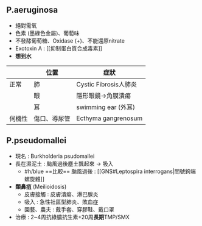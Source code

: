 ## P.aeruginosa
- 絕對需氧
- 色素 (墨綠色金屬)、葡萄味
- 不發酵葡萄糖、Oxidase (+)、不能還原nitrate
- Exotoxin A : [[抑制蛋白質合成毒素]]
- **想到水**

|        | 位置         | 症狀                  |
|--------|--------------|-----------------------|
| 正常   | 肺           | Cystic Fibrosis人肺炎 |
|        | 眼           | 隱形眼鏡->角膜潰瘍    |
|        | 耳           | swimming ear (外耳)   |
| 伺機性 | 傷口、導尿管 | Ecthyma gangrenosum                      |
## P.pseudomallei
- 現名 : Burkholderia psudomallei
- 長在濕泥土 : 颱風過後塵土飄起來 -> 吸入
	- #h/blue ==比較== 颱風過後 : [[GNS#Leptospira interrogans|問號鉤端螺旋體]]
- **類鼻疽** (Meilioidosis)
	- 皮膚接觸 : 皮膚潰瘍、淋巴腺炎
	- 吸入 : 急性社區型肺炎、敗血症
	- 園藝、農夫 : 戴手套、穿膠鞋、戴口罩
- 治療 : 2~4周抗綠膿抗生素+20周**長期**TMP/SMX